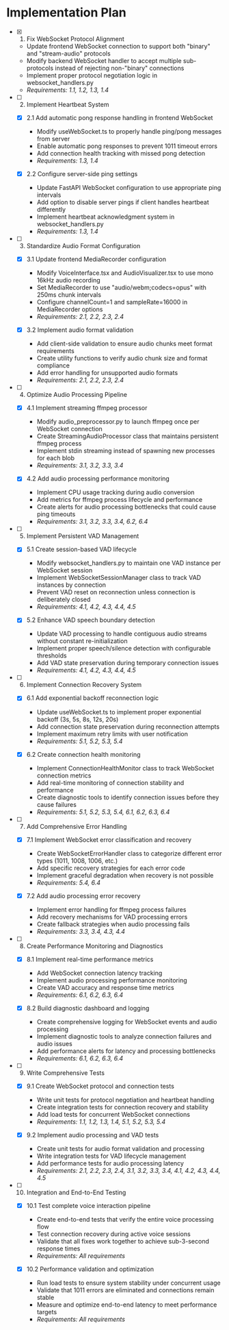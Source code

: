 # Implementation Plan

- [x] 1. Fix WebSocket Protocol Alignment
  - Update frontend WebSocket connection to support both "binary" and "stream-audio" protocols
  - Modify backend WebSocket handler to accept multiple sub-protocols instead of rejecting non-"binary" connections
  - Implement proper protocol negotiation logic in websocket_handlers.py
  - _Requirements: 1.1, 1.2, 1.3, 1.4_

- [ ] 2. Implement Heartbeat System
  - [x] 2.1 Add automatic pong response handling in frontend WebSocket
    - Modify useWebSocket.ts to properly handle ping/pong messages from server
    - Enable automatic pong responses to prevent 1011 timeout errors
    - Add connection health tracking with missed pong detection
    - _Requirements: 1.3, 1.4_

  - [x] 2.2 Configure server-side ping settings
    - Update FastAPI WebSocket configuration to use appropriate ping intervals
    - Add option to disable server pings if client handles heartbeat differently
    - Implement heartbeat acknowledgment system in websocket_handlers.py
    - _Requirements: 1.3, 1.4_

- [ ] 3. Standardize Audio Format Configuration
  - [x] 3.1 Update frontend MediaRecorder configuration
    - Modify VoiceInterface.tsx and AudioVisualizer.tsx to use mono 16kHz audio recording
    - Set MediaRecorder to use "audio/webm;codecs=opus" with 250ms chunk intervals
    - Configure channelCount=1 and sampleRate=16000 in MediaRecorder options
    - _Requirements: 2.1, 2.2, 2.3, 2.4_

  - [x] 3.2 Implement audio format validation
    - Add client-side validation to ensure audio chunks meet format requirements
    - Create utility functions to verify audio chunk size and format compliance
    - Add error handling for unsupported audio formats
    - _Requirements: 2.1, 2.2, 2.3, 2.4_

- [ ] 4. Optimize Audio Processing Pipeline
  - [x] 4.1 Implement streaming ffmpeg processor
    - Modify audio_preprocessor.py to launch ffmpeg once per WebSocket connection
    - Create StreamingAudioProcessor class that maintains persistent ffmpeg process
    - Implement stdin streaming instead of spawning new processes for each blob
    - _Requirements: 3.1, 3.2, 3.3, 3.4_

  - [x] 4.2 Add audio processing performance monitoring
    - Implement CPU usage tracking during audio conversion
    - Add metrics for ffmpeg process lifecycle and performance
    - Create alerts for audio processing bottlenecks that could cause ping timeouts
    - _Requirements: 3.1, 3.2, 3.3, 3.4, 6.2, 6.4_

- [ ] 5. Implement Persistent VAD Management
  - [x] 5.1 Create session-based VAD lifecycle
    - Modify websocket_handlers.py to maintain one VAD instance per WebSocket session
    - Implement WebSocketSessionManager class to track VAD instances by connection
    - Prevent VAD reset on reconnection unless connection is deliberately closed
    - _Requirements: 4.1, 4.2, 4.3, 4.4, 4.5_

  - [x] 5.2 Enhance VAD speech boundary detection
    - Update VAD processing to handle contiguous audio streams without constant re-initialization
    - Implement proper speech/silence detection with configurable thresholds
    - Add VAD state preservation during temporary connection issues
    - _Requirements: 4.1, 4.2, 4.3, 4.4, 4.5_

- [ ] 6. Implement Connection Recovery System
  - [x] 6.1 Add exponential backoff reconnection logic
    - Update useWebSocket.ts to implement proper exponential backoff (3s, 5s, 8s, 12s, 20s)
    - Add connection state preservation during reconnection attempts
    - Implement maximum retry limits with user notification
    - _Requirements: 5.1, 5.2, 5.3, 5.4_

  - [x] 6.2 Create connection health monitoring
    - Implement ConnectionHealthMonitor class to track WebSocket connection metrics
    - Add real-time monitoring of connection stability and performance
    - Create diagnostic tools to identify connection issues before they cause failures
    - _Requirements: 5.1, 5.2, 5.3, 5.4, 6.1, 6.2, 6.3, 6.4_

- [ ] 7. Add Comprehensive Error Handling
  - [x] 7.1 Implement WebSocket error classification and recovery
    - Create WebSocketErrorHandler class to categorize different error types (1011, 1008, 1006, etc.)
    - Add specific recovery strategies for each error code
    - Implement graceful degradation when recovery is not possible
    - _Requirements: 5.4, 6.4_

  - [x] 7.2 Add audio processing error recovery
    - Implement error handling for ffmpeg process failures
    - Add recovery mechanisms for VAD processing errors
    - Create fallback strategies when audio processing fails
    - _Requirements: 3.3, 3.4, 4.3, 4.4_

- [ ] 8. Create Performance Monitoring and Diagnostics
  - [x] 8.1 Implement real-time performance metrics
    - Add WebSocket connection latency tracking
    - Implement audio processing performance monitoring
    - Create VAD accuracy and response time metrics
    - _Requirements: 6.1, 6.2, 6.3, 6.4_

  - [x] 8.2 Build diagnostic dashboard and logging
    - Create comprehensive logging for WebSocket events and audio processing
    - Implement diagnostic tools to analyze connection failures and audio issues
    - Add performance alerts for latency and processing bottlenecks
    - _Requirements: 6.1, 6.2, 6.3, 6.4_

- [ ] 9. Write Comprehensive Tests
  - [x] 9.1 Create WebSocket protocol and connection tests
    - Write unit tests for protocol negotiation and heartbeat handling
    - Create integration tests for connection recovery and stability
    - Add load tests for concurrent WebSocket connections
    - _Requirements: 1.1, 1.2, 1.3, 1.4, 5.1, 5.2, 5.3, 5.4_

  - [x] 9.2 Implement audio processing and VAD tests
    - Create unit tests for audio format validation and processing
    - Write integration tests for VAD lifecycle management
    - Add performance tests for audio processing latency
    - _Requirements: 2.1, 2.2, 2.3, 2.4, 3.1, 3.2, 3.3, 3.4, 4.1, 4.2, 4.3, 4.4, 4.5_

- [ ] 10. Integration and End-to-End Testing
  - [x] 10.1 Test complete voice interaction pipeline
    - Create end-to-end tests that verify the entire voice processing flow
    - Test connection recovery during active voice sessions
    - Validate that all fixes work together to achieve sub-3-second response times
    - _Requirements: All requirements_

  - [x] 10.2 Performance validation and optimization
    - Run load tests to ensure system stability under concurrent usage
    - Validate that 1011 errors are eliminated and connections remain stable
    - Measure and optimize end-to-end latency to meet performance targets
    - _Requirements: All requirements_